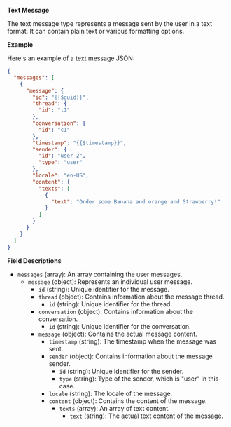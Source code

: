 **Text Message**


The text message type represents a message sent by the user in a text format. It can contain plain text or various formatting options.

**Example**

Here's an example of a text message JSON:


```json
{
  "messages": [
    {
      "message": {
        "id": "{{$guid}}",
        "thread": {
          "id": "t1"
        },
        "conversation": {
          "id": "c1"
        },
        "timestamp": "{{$timestamp}}",
        "sender": {
          "id": "user-2",
          "type": "user"
        },
        "locale": "en-US",
        "content": {
          "texts": [
            {
              "text": "Order some Banana and orange and Strawberry!"
            }
          ]
        }
      }
    }
  ]
}
```



**Field Descriptions**

- `messages` (array): An array containing the user messages.
  - `message` (object): Represents an individual user message.
    - `id` (string): Unique identifier for the message.
    - `thread` (object): Contains information about the message thread.
      - `id` (string): Unique identifier for the thread.
    - `conversation` (object): Contains information about the conversation.
      - `id` (string): Unique identifier for the conversation.
    - `message` (object): Contains the actual message content.
      - `timestamp` (string): The timestamp when the message was sent.
      - `sender` (object): Contains information about the message sender.
        - `id` (string): Unique identifier for the sender.
        - `type` (string): Type of the sender, which is "user" in this case.
      - `locale` (string): The locale of the message.
      - `content` (object): Contains the content of the message.
        - `texts` (array): An array of text content.
          - `text` (string): The actual text content of the message.
